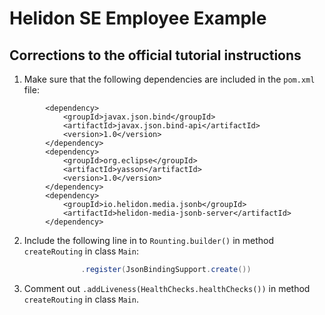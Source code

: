 # Helidon SE Employee Example

## Corrections to the official tutorial instructions

1. Make sure that the following dependencies are included in the `pom.xml` file:

```
        <dependency>
            <groupId>javax.json.bind</groupId>
            <artifactId>javax.json.bind-api</artifactId>
            <version>1.0</version>
        </dependency>
        <dependency>
            <groupId>org.eclipse</groupId>
            <artifactId>yasson</artifactId>
            <version>1.0</version>
        </dependency>
        <dependency>
            <groupId>io.helidon.media.jsonb</groupId>
            <artifactId>helidon-media-jsonb-server</artifactId>
        </dependency>
```

2. Include the following line in to `Rounting.builder()` in method `createRouting` in class `Main`:

```.java
                .register(JsonBindingSupport.create())
```

3. Comment out `.addLiveness(HealthChecks.healthChecks())` in method `createRouting` in class `Main`.
